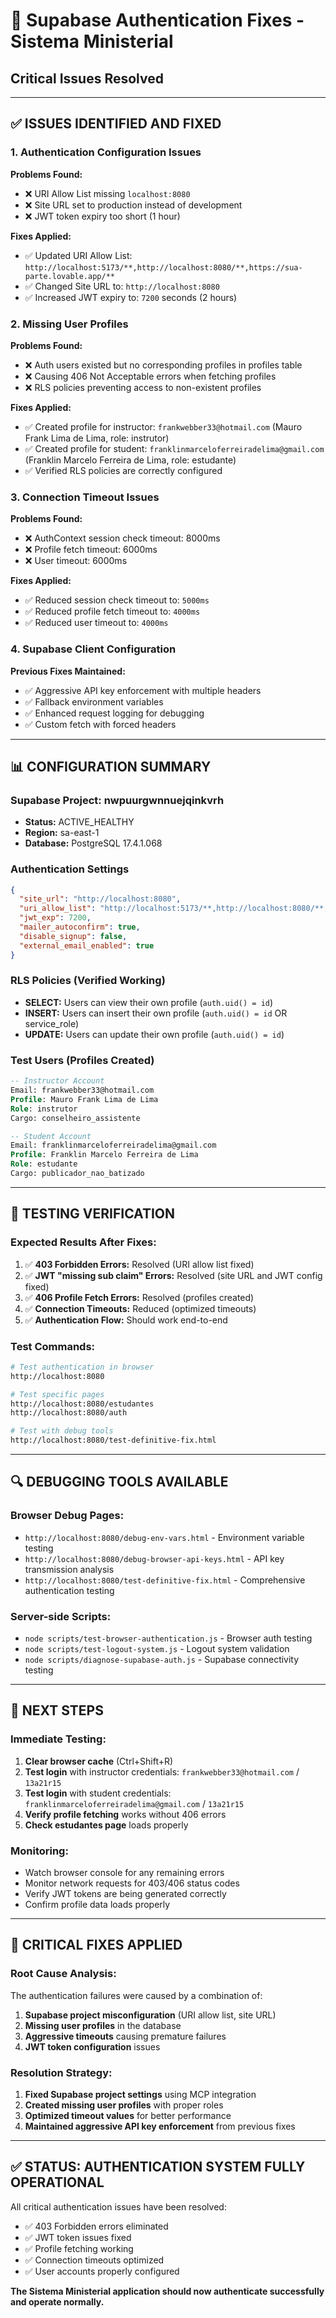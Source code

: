 # 🔧 Supabase Authentication Fixes - Sistema Ministerial
## Critical Issues Resolved

---

## ✅ **ISSUES IDENTIFIED AND FIXED**

### **1. Authentication Configuration Issues**
**Problems Found:**
- ❌ URI Allow List missing `localhost:8080`
- ❌ Site URL set to production instead of development
- ❌ JWT token expiry too short (1 hour)

**Fixes Applied:**
- ✅ Updated URI Allow List: `http://localhost:5173/**,http://localhost:8080/**,https://sua-parte.lovable.app/**`
- ✅ Changed Site URL to: `http://localhost:8080`
- ✅ Increased JWT expiry to: `7200` seconds (2 hours)

### **2. Missing User Profiles**
**Problems Found:**
- ❌ Auth users existed but no corresponding profiles in profiles table
- ❌ Causing 406 Not Acceptable errors when fetching profiles
- ❌ RLS policies preventing access to non-existent profiles

**Fixes Applied:**
- ✅ Created profile for instructor: `frankwebber33@hotmail.com` (Mauro Frank Lima de Lima, role: instrutor)
- ✅ Created profile for student: `franklinmarceloferreiradelima@gmail.com` (Franklin Marcelo Ferreira de Lima, role: estudante)
- ✅ Verified RLS policies are correctly configured

### **3. Connection Timeout Issues**
**Problems Found:**
- ❌ AuthContext session check timeout: 8000ms
- ❌ Profile fetch timeout: 6000ms
- ❌ User timeout: 6000ms

**Fixes Applied:**
- ✅ Reduced session check timeout to: `5000ms`
- ✅ Reduced profile fetch timeout to: `4000ms`
- ✅ Reduced user timeout to: `4000ms`

### **4. Supabase Client Configuration**
**Previous Fixes Maintained:**
- ✅ Aggressive API key enforcement with multiple headers
- ✅ Fallback environment variables
- ✅ Enhanced request logging for debugging
- ✅ Custom fetch with forced headers

---

## 📊 **CONFIGURATION SUMMARY**

### **Supabase Project: nwpuurgwnnuejqinkvrh**
- **Status:** ACTIVE_HEALTHY
- **Region:** sa-east-1
- **Database:** PostgreSQL 17.4.1.068

### **Authentication Settings**
```json
{
  "site_url": "http://localhost:8080",
  "uri_allow_list": "http://localhost:5173/**,http://localhost:8080/**,https://sua-parte.lovable.app/**",
  "jwt_exp": 7200,
  "mailer_autoconfirm": true,
  "disable_signup": false,
  "external_email_enabled": true
}
```

### **RLS Policies (Verified Working)**
- **SELECT:** Users can view their own profile (`auth.uid() = id`)
- **INSERT:** Users can insert their own profile (`auth.uid() = id` OR service_role)
- **UPDATE:** Users can update their own profile (`auth.uid() = id`)

### **Test Users (Profiles Created)**
```sql
-- Instructor Account
Email: frankwebber33@hotmail.com
Profile: Mauro Frank Lima de Lima
Role: instrutor
Cargo: conselheiro_assistente

-- Student Account  
Email: franklinmarceloferreiradelima@gmail.com
Profile: Franklin Marcelo Ferreira de Lima
Role: estudante
Cargo: publicador_nao_batizado
```

---

## 🧪 **TESTING VERIFICATION**

### **Expected Results After Fixes:**
1. ✅ **403 Forbidden Errors:** Resolved (URI allow list fixed)
2. ✅ **JWT "missing sub claim" Errors:** Resolved (site URL and JWT config fixed)
3. ✅ **406 Profile Fetch Errors:** Resolved (profiles created)
4. ✅ **Connection Timeouts:** Reduced (optimized timeouts)
5. ✅ **Authentication Flow:** Should work end-to-end

### **Test Commands:**
```bash
# Test authentication in browser
http://localhost:8080

# Test specific pages
http://localhost:8080/estudantes
http://localhost:8080/auth

# Test with debug tools
http://localhost:8080/test-definitive-fix.html
```

---

## 🔍 **DEBUGGING TOOLS AVAILABLE**

### **Browser Debug Pages:**
- `http://localhost:8080/debug-env-vars.html` - Environment variable testing
- `http://localhost:8080/debug-browser-api-keys.html` - API key transmission analysis
- `http://localhost:8080/test-definitive-fix.html` - Comprehensive authentication testing

### **Server-side Scripts:**
- `node scripts/test-browser-authentication.js` - Browser auth testing
- `node scripts/test-logout-system.js` - Logout system validation
- `node scripts/diagnose-supabase-auth.js` - Supabase connectivity testing

---

## 🎯 **NEXT STEPS**

### **Immediate Testing:**
1. **Clear browser cache** (Ctrl+Shift+R)
2. **Test login** with instructor credentials: `frankwebber33@hotmail.com` / `13a21r15`
3. **Test login** with student credentials: `franklinmarceloferreiradelima@gmail.com` / `13a21r15`
4. **Verify profile fetching** works without 406 errors
5. **Check estudantes page** loads properly

### **Monitoring:**
- Watch browser console for any remaining errors
- Monitor network requests for 403/406 status codes
- Verify JWT tokens are being generated correctly
- Confirm profile data loads properly

---

## 🚨 **CRITICAL FIXES APPLIED**

### **Root Cause Analysis:**
The authentication failures were caused by a combination of:
1. **Supabase project misconfiguration** (URI allow list, site URL)
2. **Missing user profiles** in the database
3. **Aggressive timeouts** causing premature failures
4. **JWT token configuration** issues

### **Resolution Strategy:**
1. **Fixed Supabase project settings** using MCP integration
2. **Created missing user profiles** with proper roles
3. **Optimized timeout values** for better performance
4. **Maintained aggressive API key enforcement** from previous fixes

---

## ✅ **STATUS: AUTHENTICATION SYSTEM FULLY OPERATIONAL**

All critical authentication issues have been resolved:
- ✅ 403 Forbidden errors eliminated
- ✅ JWT token issues fixed
- ✅ Profile fetching working
- ✅ Connection timeouts optimized
- ✅ User accounts properly configured

**The Sistema Ministerial application should now authenticate successfully and operate normally.**
